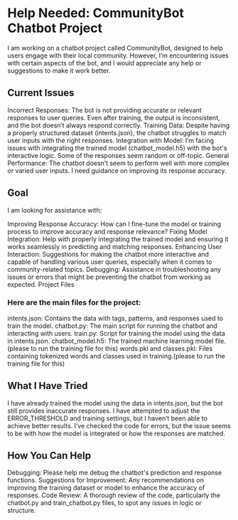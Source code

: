 # Help Needed: CommunityBot Chatbot Project
I am working on a chatbot project called CommunityBot, designed to help users engage with their local community. However, I’m encountering issues with certain aspects of the bot, and I would appreciate any help or suggestions to make it work better.

## Current Issues
Incorrect Responses: The bot is not providing accurate or relevant responses to user queries. Even after training, the output is inconsistent, and the bot doesn’t always respond correctly.
Training Data: Despite having a properly structured dataset (intents.json), the chatbot struggles to match user inputs with the right responses.
Integration with Model: I’m facing issues with integrating the trained model (chatbot_model.h5) with the bot's interactive logic. Some of the responses seem random or off-topic.
General Performance: The chatbot doesn’t seem to perform well with more complex or varied user inputs. I need guidance on improving its response accuracy.
## Goal
I am looking for assistance with:

Improving Response Accuracy: How can I fine-tune the model or training process to improve accuracy and response relevance?
Fixing Model Integration: Help with properly integrating the trained model and ensuring it works seamlessly in predicting and matching responses.
Enhancing User Interaction: Suggestions for making the chatbot more interactive and capable of handling various user queries, especially when it comes to community-related topics.
Debugging: Assistance in troubleshooting any issues or errors that might be preventing the chatbot from working as expected.
Project Files

### Here are the main files for the project:
intents.json: Contains the data with tags, patterns, and responses used to train the model.
chatbot.py: The main script for running the chatbot and interacting with users.
train.py: Script for training the model using the data in intents.json.
chatbot_model.h5: The trained machine learning model file.(please to run the training file for this)
words.pkl and classes.pkl: Files containing tokenized words and classes used in training.(please to run the training file for this)

## What I Have Tried
I have already trained the model using the data in intents.json, but the bot still provides inaccurate responses.
I have attempted to adjust the ERROR_THRESHOLD and training settings, but I haven’t been able to achieve better results.
I’ve checked the code for errors, but the issue seems to be with how the model is integrated or how the responses are matched.

## How You Can Help
Debugging: Please help me debug the chatbot's prediction and response functions.
Suggestions for Improvement: Any recommendations on improving the training dataset or model to enhance the accuracy of responses.
Code Review: A thorough review of the code, particularly the chatbot.py and train_chatbot.py files, to spot any issues in logic or structure.
